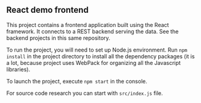 ## React demo frontend

This project contains a frontend application built using the React framework. It connects to a REST backend serving the data. See the backend projects in this same repository.

To run the project, you will need to set up Node.js environment. Run `npm install` in the project directory to install all the dependency packages (it is a lot, because project uses WebPack for organizing all the Javascript libraries).

To launch the project, execute `npm start` in the console.

For source code research you can start with `src/index.js` file.
